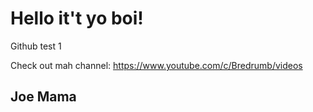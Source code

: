 # Hello it't yo boi!
Github test 1

Check out mah channel:
https://www.youtube.com/c/Bredrumb/videos

## Joe Mama
